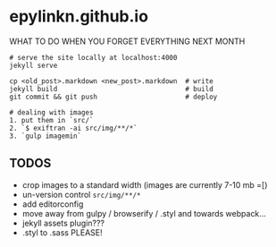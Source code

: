 # epylinkn.github.io

WHAT TO DO WHEN YOU FORGET EVERYTHING NEXT MONTH

```
# serve the site locally at localhost:4000
jekyll serve

cp <old_post>.markdown <new_post>.markdown  # write
jekyll build                                # build
git commit && git push                      # deploy

# dealing with images
1. put them in `src/`
2. `$ exiftran -ai src/img/**/*`
3. `gulp imagemin`
```

TODOS
-----

- crop images to a standard width (images are currently 7-10 mb =[)
- un-version control `src/img/**/*`
- add editorconfig
- move away from gulpy / browserify / .styl and towards webpack...
- jekyll assets plugin???
- .styl to .sass PLEASE!
